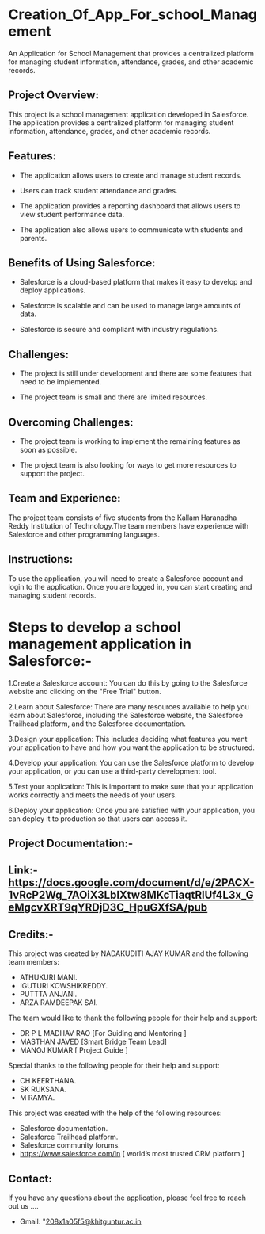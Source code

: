 # Creation_Of_App_For_school_Management
An Application for School Management that provides a centralized platform for managing student information, attendance, grades, and other academic records.
## Project Overview:
This project is a school management application developed in Salesforce. The application provides a centralized platform for managing student information, attendance, grades, and other academic records.

## Features:
  * The application allows users to create and manage student records.
  
  * Users can track student attendance and grades.
 
  * The application provides a reporting dashboard that allows users to view student performance data.
  
  * The application also allows users to communicate with students and parents.
  
## Benefits of Using Salesforce:
  
  * Salesforce is a cloud-based platform that makes it easy to develop and deploy applications.
  
  * Salesforce is scalable and can be used to manage large amounts of data.
  
  * Salesforce is secure and compliant with industry regulations.
## Challenges:
  * The project is still under development and there are some features that need to be implemented.
  
  * The project team is small and there are limited resources.
## Overcoming Challenges:
  * The project team is working to implement the remaining features as soon as possible.
 
  * The project team is also looking for ways to get more resources to support the project.
## Team and Experience:
The project team consists of five students from the Kallam Haranadha Reddy Institution of Technology.The team members have experience with Salesforce and other programming languages.

## Instructions:
To use the application, you will need to create a Salesforce account and login to the application. Once you are logged in, you can start creating and managing student records.

# Steps to develop a school management application in Salesforce:-
   1.Create a Salesforce account: 
    You can do this by going to the Salesforce website and clicking on the "Free Trial" button.
    
   2.Learn about Salesforce:
    There are many resources available to help you learn about Salesforce, including the Salesforce website, the Salesforce Trailhead platform, and the Salesforce documentation.
    
   3.Design your application:
    This includes deciding what features you want your application to have and how you want the application to be structured.
    
   4.Develop your application:
    You can use the Salesforce platform to develop your application, or you can use a third-party development tool.
    
   5.Test your application: 
    This is important to make sure that your application works correctly and meets the needs of your users.
    
   6.Deploy your application:
    Once you are satisfied with your application, you can deploy it to production so that users can access it.



## Project Documentation:-
 ## Link:-https://docs.google.com/document/d/e/2PACX-1vRcP2Wg_7AOiX3LbIXtw8MKcTiaqtRlUf4L3x_GeMgcvXRT9qYRDjD3C_HpuGXfSA/pub

## Credits:-

 This project was created by NADAKUDITI AJAY KUMAR and the following team members:

  * ATHUKURI MANI. 
  * IGUTURI KOWSHIKREDDY.   
  * PUTTTA ANJANI.
  * ARZA RAMDEEPAK SAI.

 The team would like to thank the following people for their help and support:

   * DR P L MADHAV RAO [For Guiding and Mentoring ]
   * MASTHAN JAVED [Smart Bridge Team Lead]
   * MANOJ KUMAR [ Project Guide ]



 Special thanks to the following people for their help and support:

   * CH KEERTHANA. 
   * SK RUKSANA.
   * M RAMYA.


 This project was created with the help of the following resources:

   * Salesforce documentation.
   * Salesforce Trailhead platform.
   * Salesforce community forums.
   * https://www.salesforce.com/in [ world’s most trusted CRM platform ]
## Contact:
  If you have any questions about the application, please feel free to reach out us ....
   * Gmail: "208x1a05f5@khitguntur.ac.in
     

